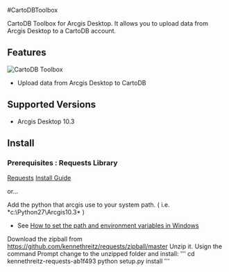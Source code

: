 
#CartoDBToolbox

CartoDB Toolbox for Arcgis Desktop.  It allows you to upload data from Arcgis Desktop to a CartoDB account.


## Features

![CartoDB Toolbox](images/screenshot.png?raw=true "CartoDB Toolbox")

* Upload data from Arcgis Desktop to CartoDB

## Supported Versions

* Arcgis Desktop  10.3

## Install

### Prerequisites :  Requests Library

[Requests](http://docs.python-requests.org/en/latest/)
[Install Guide](http://docs.python-requests.org/en/latest/user/install/)

or...

Add the python that arcgis use to your system path. ( i.e. *c:\Python27\Arcgis10.3\*  )
* See [ How to set the path and environment variables in Windows](http://www.computerhope.com/issues/ch000549.htm)

Download the zipball  from  https://github.com/kennethreitz/requests/zipball/master
Unzip it.
Usign the command Prompt change to the unzipped folder and install: 
'''
cd kennethreitz-requests-ab1f493
python setup.py install
'''

